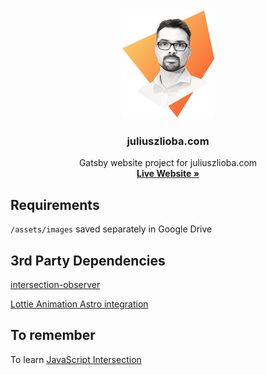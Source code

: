 <div align="center">
  <a href="https://github.com/juliuszlioba/juliuszlioba-astro">
    <img src="/public/assets/images/profile-picture-300x350.png" alt="Logo" width="150" height="175">
  </a>

  <h3 align="center">juliuszlioba.com</h3>

  <p align="center">
    Gatsby website project for juliuszlioba.com
    <br />
    <a href="https://juliuszlioba.com"><strong>Live Website »</strong></a>
  </p>
</div>


## Requirements

`/assets/images` saved separately in Google Drive

## 3rd Party Dependencies

[intersection-observer](https://github.com/HenrikDK2/preact-intersection-observer)

[Lottie Animation Astro integration](https://github.com/giuseppelt/astro-lottie#readme.md)


## To remember

To learn [JavaScript Intersection](https://blog.webdevsimplified.com/2022-01/intersection-observer/)